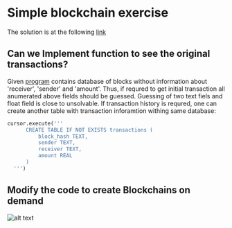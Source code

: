 # Simple blockchain exercise

The solution is at the following [link](https://replit.com/@CyberTDan/BlockchainFlask-1#main.py)

## Can we Implement function to see the original transactions?
Given [program](https://replit.com/@enghamzasalem/BlockchainFlask#main.py) contains database of blocks without information about 'receiver', 'sender' and 'amount'.
Thus, if requred to get initial transaction all anumerated above fields should be guessed. Guessing of two text fiels and float field is close to unsolvable.
If transaction history is requred, one can create another table with transaction inforamtion withing same database:
```python
cursor.execute('''
      CREATE TABLE IF NOT EXISTS transactions (
          block_hash TEXT,
          sender TEXT,
          receiver TEXT,
          amount REAL
      )
  ''')
```

## Modify the code to create Blockchains on demand

![alt text](https://github.com/CyberTDan/Blockchain/tree/main/week02/download.jpeg?raw=true)